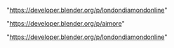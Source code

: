 "https://developer.blender.org/p/londondiamondonline"

 
"https://developer.blender.org/p/aimore"


"https://developer.blender.org/p/londondiamondonline"


 
